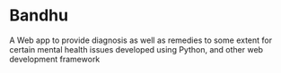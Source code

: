 # Bandhu
A Web app to provide diagnosis as well as remedies to some extent for certain mental health issues developed using Python, and other web development framework
